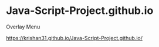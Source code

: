 # Java-Script-Project.github.io
Overlay Menu


https://krishan31.github.io/Java-Script-Project.github.io/
